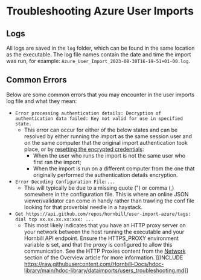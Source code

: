 # Troubleshooting Azure User Imports

## Logs

All logs are saved in the `log` folder, which can be found in the same location as the executable. The log file names contain the date and time the import was run, for example: `Azure_User_Import_2023-08-30T16-19-51+01-00.log`.

## Common Errors

Below are some common errors that you may encounter in the user imports log file and what they mean:

* `Error processing authentication details: Decryption of authentication data failed: Key not valid for use in specified state.`
  * This error can occur for either of the below states and can be resolved by either running the import as the same session user and on the same computer that the original import authentication took place, or by [resetting the encrypted credentials](/data-imports-guide/users/azure/command#resetting-encrypted-credentials):
    * When the user who runs the import is not the same user who first ran the import;
    * When the import is run on a different computer from the one that originally performed the authentication details encryption. 
* `Error Decoding Configuration File:...`
  * This will typically be due to a missing quote (") or comma (,) somewhere in the configuration file. This is where an online JSON viewer/validator can come in handy rather than trawling the conf file looking for that proverbial needle in a haystack.
* `Get https://api.github.com/repos/hornbill/user-import-azure/tags: dial tcp xx.xx.xx.xx:xxx: ...`
  * This most likely indicates that you have an HTTP proxy server on your network between the host running the executable and your Hornbill API endpoint. Ensure the HTTPS_PROXY environment variable is set, and that the proxy is configured to allow this communication. See the HTTP Proxies content from the [Network](/data-imports-guide/users/azure/overview#network) section of the Overview article for more information.
[[INCLUDE https://raw.githubusercontent.com/Hornbill-Docs/hdoc-library/main/hdoc-library/dataimports/users_troubleshooting.md]]